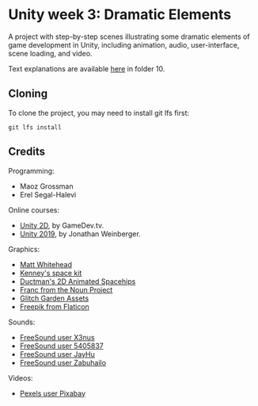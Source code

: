 # Unity week 3: Dramatic Elements

A project with step-by-step scenes illustrating some dramatic elements of game development in Unity,
including animation, audio, user-interface, scene loading, and video.

Text explanations are available 
[here](https://github.com/erelsgl-at-ariel/gamedev-5782) in folder 10.

## Cloning
To clone the project, you may need to install git lfs first:

    git lfs install 


## Credits

Programming:
* Maoz Grossman
* Erel Segal-Halevi

Online courses:
* [Unity 2D](https://www.gamedev.tv/p/complete-unity-developer-2d/?product_id=1503853), by GameDev.tv.
* [Unity 2019](https://www.udemy.com/the-ultimate-guide-to-game-development-with-unity/), by Jonathan Weinberger.

Graphics:
* [Matt Whitehead](https://ccsearch.creativecommons.org/photos/7fd4a37b-8d1a-4d4c-80a2-4ca4a3839941)
* [Kenney's space kit](https://kenney.nl/assets/space-kit)
* [Ductman's 2D Animated Spacehips](https://assetstore.unity.com/packages/2d/characters/2d-animated-spaceships-96852)
* [Franc from the Noun Project](https://commons.wikimedia.org/w/index.php?curid=64661575)
* [Glitch Garden Assets](https://www.glitchthegame.com/public-domain-game-art/)
* [Freepik from Flaticon](https://www.flaticon.com/authors/freepik)


Sounds:
* [FreeSound user X3nus](https://freesound.org/people/X3nus/sounds/449938/)
* [FreeSound user 5405837](https://freesound.org/people/deleted_user_5405837/sounds/399303/)
* [FreeSound user JayHu](https://freesound.org/people/JayHu/sounds/506103/)
* [FreeSound user Zabuhailo](https://freesound.org/people/Zabuhailo/sounds/168604/)

Videos:
* [Pexels user Pixabay](https://www.pexels.com/video/countdown-launching-of-a-spaceship-854264/)